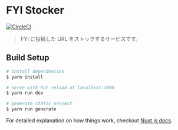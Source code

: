 # FYI Stocker

[![CircleCI](https://circleci.com/gh/hayato-yamashita/fyi-stocker.svg?style=svg&circle-token=7828e4d68ed4bc296c9811e6e9417e53ae654a1e)](https://circleci.com/gh/hayato-yamashita/fyi-stocker)

> FYI に投稿した URL をストックするサービスです。

## Build Setup

``` bash
# install dependencies
$ yarn install

# serve with hot reload at localhost:3000
$ yarn run dev

# generate static project
$ yarn run generate
```

For detailed explanation on how things work, checkout [Nuxt.js docs](https://nuxtjs.org).
